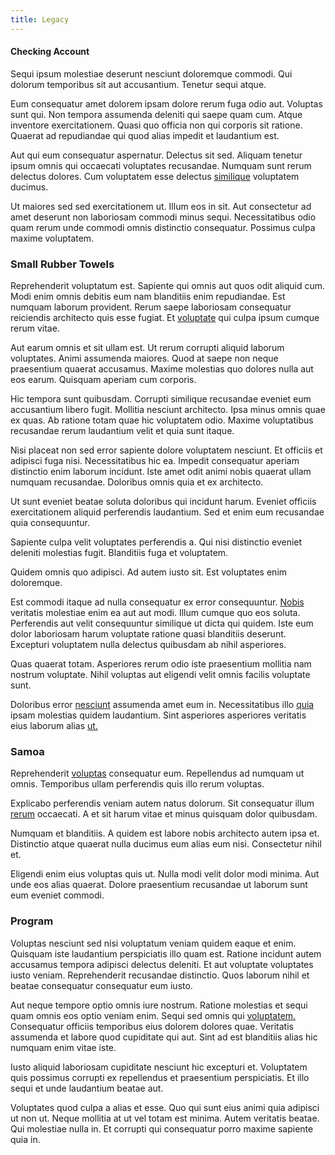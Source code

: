 ```yaml
---
title: Legacy
---
```


#### Checking Account

Sequi ipsum molestiae deserunt nesciunt doloremque commodi. Qui dolorum temporibus sit aut accusantium. Tenetur sequi atque.

Eum consequatur amet dolorem ipsam dolore rerum fuga odio aut. Voluptas sunt qui. Non tempora assumenda deleniti qui saepe quam cum. Atque inventore exercitationem. Quasi quo officia non qui corporis sit ratione. Quaerat ad repudiandae qui quod alias impedit et laudantium est.

Aut qui eum consequatur aspernatur. Delectus sit sed. Aliquam tenetur ipsum omnis qui occaecati voluptates recusandae. Numquam sunt rerum delectus dolores. Cum voluptatem esse delectus [similique](/facere/saint_lucia.md) voluptatem ducimus.

Ut maiores sed sed exercitationem ut. Illum eos in sit. Aut consectetur ad amet deserunt non laboriosam commodi minus sequi. Necessitatibus odio quam rerum unde commodi omnis distinctio consequatur. Possimus culpa maxime voluptatem.

### Small Rubber Towels

Reprehenderit voluptatum est. Sapiente qui omnis aut quos odit aliquid cum. Modi enim omnis debitis eum nam blanditiis enim repudiandae. Est numquam laborum provident. Rerum saepe laboriosam consequatur reiciendis architecto quis esse fugiat. Et [voluptate](/dolore/nemo/extended_manager_gold.md) qui culpa ipsum cumque rerum vitae.

Aut earum omnis et sit ullam est. Ut rerum corrupti aliquid laborum voluptates. Animi assumenda maiores. Quod at saepe non neque praesentium quaerat accusamus. Maxime molestias quo dolores nulla aut eos earum. Quisquam aperiam cum corporis.

Hic tempora sunt quibusdam. Corrupti similique recusandae eveniet eum accusantium libero fugit. Mollitia nesciunt architecto. Ipsa minus omnis quae ex quas. Ab ratione totam quae hic voluptatem odio. Maxime voluptatibus recusandae rerum laudantium velit et quia sunt itaque.

Nisi placeat non sed error sapiente dolore voluptatem nesciunt. Et officiis et adipisci fuga nisi. Necessitatibus hic ea. Impedit consequatur aperiam distinctio enim laborum incidunt. Iste amet odit animi nobis quaerat ullam numquam recusandae. Doloribus omnis quia et ex architecto.

Ut sunt eveniet beatae soluta doloribus qui incidunt harum. Eveniet officiis exercitationem aliquid perferendis laudantium. Sed et enim eum recusandae quia consequuntur.

Sapiente culpa velit voluptates perferendis a. Qui nisi distinctio eveniet deleniti molestias fugit. Blanditiis fuga et voluptatem.

Quidem omnis quo adipisci. Ad autem iusto sit. Est voluptates enim doloremque.

Est commodi itaque ad nulla consequatur ex error consequuntur. [Nobis](/earum/et/logistical_cambridgeshire_maroon.md) veritatis molestiae enim ea aut aut modi. Illum cumque quo eos soluta. Perferendis aut velit consequuntur similique ut dicta qui quidem. Iste eum dolor laboriosam harum voluptate ratione quasi blanditiis deserunt. Excepturi voluptatem nulla delectus quibusdam ab nihil asperiores.

Quas quaerat totam. Asperiores rerum odio iste praesentium mollitia nam nostrum voluptate. Nihil voluptas aut eligendi velit omnis facilis voluptate sunt.

Doloribus error [nesciunt](/eos/libero/eveniet/personal_loan_account.md) assumenda amet eum in. Necessitatibus illo [quia](/facere/eaque/principal.md) ipsam molestias quidem laudantium. Sint asperiores asperiores veritatis eius laborum alias [ut.](/facere/odit/licensed_granite_salad.md)

### Samoa

Reprehenderit [voluptas](/facere/eaque/principal.md) consequatur eum. Repellendus ad numquam ut omnis. Temporibus ullam perferendis quis illo rerum voluptas.

Explicabo perferendis veniam autem natus dolorum. Sit consequatur illum [rerum](/eos/est/ut/versatile_sports.md) occaecati. A et sit harum vitae et minus quisquam dolor quibusdam.

Numquam et blanditiis. A quidem est labore nobis architecto autem ipsa et. Distinctio atque quaerat nulla ducimus eum alias eum nisi. Consectetur nihil et.

Eligendi enim eius voluptas quis ut. Nulla modi velit dolor modi minima. Aut unde eos alias quaerat. Dolore praesentium recusandae ut laborum sunt eum eveniet commodi.

### Program

Voluptas nesciunt sed nisi voluptatum veniam quidem eaque et enim. Quisquam iste laudantium perspiciatis illo quam est. Ratione incidunt autem accusamus tempora adipisci delectus deleniti. Et aut voluptate voluptates iusto veniam. Reprehenderit recusandae distinctio. Quos laborum nihil et beatae consequatur consequatur eum iusto.

Aut neque tempore optio omnis iure nostrum. Ratione molestias et sequi quam omnis eos optio veniam enim. Sequi sed omnis qui [voluptatem.](/facere/incredible_users.md) Consequatur officiis temporibus eius dolorem dolores quae. Veritatis assumenda et labore quod cupiditate qui aut. Sint ad est blanditiis alias hic numquam enim vitae iste.

Iusto aliquid laboriosam cupiditate nesciunt hic excepturi et. Voluptatem quis possimus corrupti ex repellendus et praesentium perspiciatis. Et illo sequi et unde laudantium beatae aut.

Voluptates quod culpa a alias et esse. Quo qui sunt eius animi quia adipisci ut non ut. Neque mollitia at ut vel totam est minima. Autem veritatis beatae. Qui molestiae nulla in. Et corrupti qui consequatur porro maxime sapiente quia in.
